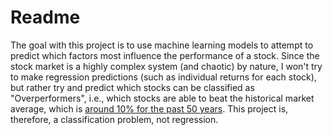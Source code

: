 # Readme
The goal with this project is to use machine learning models to attempt to predict which factors most influence the performance of a stock. Since the stock market is a highly complex system (and chaotic) by nature, I won't try to make regression predictions (such as individual returns for each stock), but rather try and predict which stocks can be classified as "Overperformers", i.e., which stocks are able to beat the historical market average, which is [around 10% for the past 50 years](https://www.investopedia.com/ask/answers/042415/what-average-annual-return-sp-500.asp). This project is, therefore, a classification problem, not regression.
